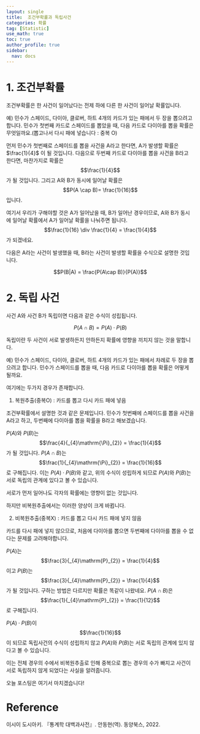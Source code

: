 ```yaml
---
layout: single
title:  조건부확률과 독립사건
categories: 확률
tag: [Statistic]
use_math: true
toc: true
author_profile: true
sidebar:
  nav: docs
---
```

# 1. 조건부확률

조건부확률은 한 사건이 일어났다는 전제 하에 다른 한 사건이 일어날 확률입니다.

예) 민수가 스페이드, 다이아, 클로버, 하트 4개의 카드가 있는 패에서 두 장을 뽑으려고 합니다. 민수가 첫번째 카드로 스페이드를 뽑았을 때, 다음 카드로 다이아를 뽑을 확률은 무엇일까요.(뽑고나서 다시 패에 넣습니다 : 중복 O)

먼저 민수가 첫번째로 스페이드를 뽑을 사건을 A라고 한다면, A가 발생할 확률은 $\frac{1}{4}$ 이 될 것입니다. 다음으로 두번째 카드로 다이아를 뽑을 사건을 B라고 한다면, 마찬가지로 확률은 $$\frac{1}{4}$$가 될 것입니다. 그리고 A와 B가 동시에 일어날 확률은 $$P(A \cap B)= \frac{1}{16}$$ 입니다.  

여기서 우리가 구해야할 것은 A가 일어났을 때, B가 일어난 경우이므로, A와 B가 동시에 일어날 확률에서 A가 일어날 확률을 나눠주면 됩니다. $$\frac{1}{16} \div \frac{1}{4} = \frac{1}{4}$$가 되겠네요.

다음은 A라는 사건이 발생했을 때, B라는 사건이 발생할 확률을 수식으로 설명한 것입니다.

$$P(B|A) = \frac{P(A\cap B)}{P(A)}$$



# 2. 독립 사건

사건 A와 사건 B가 독립이면 다음과 같은 수식이 성립됩니다.

$$P(A \cap B) = P(A) \cdot P(B)$$

독립이란 두 사건이 서로 발생하든지 안하든지 확률에 영향을 끼치지 않는 것을 말합니다.

예) 민수가 스페이드, 다이아, 클로버, 하트 4개의 카드가 있는 패에서 차례로 두 장을 뽑으려고 합니다. 민수가 스페이드를 뽑을 때, 다음 카드로 다이아를 뽑을 확률은 어떻게 될까요.

여기에는 두가지 경우가 존재합니다.

1. 복원추출(중복O) : 카드를 뽑고 다시 카드 패에 넣음

조건부확률에서 설명한 것과 같은 문제입니다.
민수가 첫번째에 스페이드를 뽑을 사건을 A라고 하고, 두번째에 다이아를 뽑을 확률을 B라고 해보겠습니다.

$P(A)$와 $P(B)$는 $$\frac{4}{_{4}\mathrm{\Pi}_{2}} = \frac{1}{4}$$가 될 것입니다. $P(A \cap B)$는 $$\frac{1}{_{4}\mathrm{\Pi}_{2}} = \frac{1}{16}$$로 구해집니다. 이는 $P(A) \cdot P(B)$와 같고, 위의 수식이 성립하게 되므로 $P(A)$와 $P(B)$는 서로 독립의 관계에 있다고 볼 수 있습니다.

서로가 먼저 일어나도 각자의 확률에는 영향이 없는 것입니다.

하지만 비복원추출에서는 이러한 양상이 크게 바뀝니다.


2. 비복원추출(중복X) : 카드를 뽑고 다시 카드 패에 넣지 않음

카드를 다시 패에 넣지 않으므로, 처음에 다이아를 뽑으면 두번째에 다이아를 뽑을 수 없다는 문제를 고려해야합니다.

$P(A)$는 $$\frac{3}{_{4}\mathrm{P}_{2}} = \frac{1}{4}$$ 이고 $P(B)$는 $$\frac{3}{_{4}\mathrm{P}_{2}} = \frac{1}{4}$$가 될 것입니다. 구하는 방법은 다르지만 확률은 똑같이 나왔네요. $P(A \cap B)$은 $$\frac{1}{_{4}\mathrm{P}_{2}} = \frac{1}{12}$$로 구해집니다.

$P(A) \cdot P(B)$이 $$\frac{1}{16}$$이 되므로 독립사건의 수식이 성립하지 않고 $P(A)$와 $P(B)$는 서로 독립의 관계에 있지 않다고 볼 수 있습니다.

이는 전체 경우의 수에서 비복원추출로 인해 중복으로 뽑는 경우의 수가 빠지고 사건이 서로 독립하지 않게 되었다는 사실을 알려줍니다.

오늘 포스팅은 여기서 마치겠습니다!

# Reference

이시이 도시아키. 『통계학 대백과사전』. 안동현(역). 동양북스, 2022.














